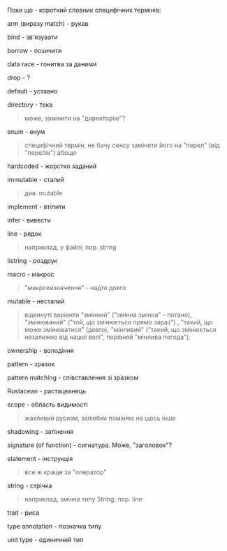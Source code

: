 Поки що - короткий словник специфічних термінів:

arm (виразу match) - рукав

bind - зв'язувати 

borrow - позичити

data race - гонитва за даними

drop - ?

default - уставно

directory - тека
> може, замінити на "директорію"?

enum - енум

> специфічний термін, не бачу сенсу заміняти його на "перел" (від "перелік") 
> абощо

hardcoded - жорстко заданий

immutable - сталий

> див. mutable

implement - втілити

infer - вивести

line - рядок

> наприклад, у файлі; пор. string

listring - роздрук

macro - макрос

> "макровизначення" - надто довго

mutable - несталий

> відкинуті варіанти "змінний" ("змінна змінна" - погано), "змінюваний" ("той, 
> що змінюється прямо зараз") , "такий, що може змінюватися" (довго),
> "мінливий" ("такий, що змінюється незалежно від нашої волі", порівняй "мінлива 
> погода").

ownership - володіння

pattern - зразок

pattern matching - співставлення зі зразком

Rustacean - растацеанець

scope - область видимості

> жахливий русизм, залюбки поміняю на щось інше

shadowing - затінення

signature (of function) - сигнатура. Може, "заголовок"?

statement - інструкція

>все ж краще за "оператор"

string - стрічка

> наприклад, змінна типу String; пор. line

trait - риса

type annotation - позначка типу

unit type - одиничний тип